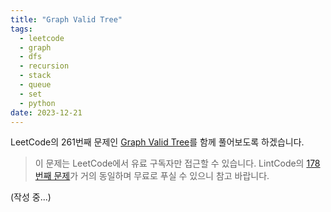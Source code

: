 ```yaml
---
title: "Graph Valid Tree"
tags:
  - leetcode
  - graph
  - dfs
  - recursion
  - stack
  - queue
  - set
  - python
date: 2023-12-21
---
```


LeetCode의 261번째 문제인 [Graph Valid Tree](https://leetcode.com/problems/graph-valid-tree/)를 함께 풀어보도록 하겠습니다.

> 이 문제는 LeetCode에서 유료 구독자만 접근할 수 있습니다. LintCode의 [178번째 문제](https://www.lintcode.com/problem/178/)가 거의 동일하며 무료로 푸실 수 있으니 참고 바랍니다.

(작성 중...)
